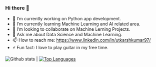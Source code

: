 ### Hi there 👋

- 🔭 I’m currently working on Python app development.
- 🌱 I’m currently learning Machine Learning and AI related area.
- 👯 I’m looking to collaborate on Machine Lerning Projects.
- 💬 Ask me about Data Science and Machine Learning.
- 📫 How to reach me: https://www.linkedin.com/in/utkarshkumar97/
- ⚡ Fun fact: I love to play guitar in my free time.

![Github stats](https://github-readme-stats.vercel.app/api?username=Utkarsh4610&show_icons=true&bg_color=2A0845,6441A5) | [![Top Languages](https://github-readme-stats.vercel.app/api/top-langs/?username=Utkarsh4610&layout=compact)](https://github.com/Utkarsh4610)
